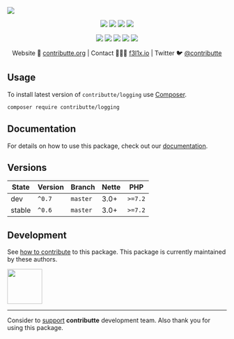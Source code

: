 ![](https://heatbadger.now.sh/github/readme/contributte/logging/)

<p align=center>
  <a href="https://github.com/contributte/logging/actions"><img src="https://badgen.net/github/checks/contributte/logging/master?forms=300"></a>
  <a href="https://coveralls.io/r/contributte/logging"><img src="https://badgen.net/coveralls/c/github/contributte/logging?forms=300"></a>
  <a href="https://packagist.org/packages/contributte/logging"><img src="https://badgen.net/packagist/dm/contributte/logging"></a>
  <a href="https://packagist.org/packages/contributte/logging"><img src="https://badgen.net/packagist/v/contributte/logging"></a>
</p>
<p align=center>
  <a href="https://packagist.org/packages/contributte/logging"><img src="https://badgen.net/packagist/php/contributte/logging"></a>
  <a href="https://github.com/contributte/logging"><img src="https://badgen.net/github/license/contributte/logging"></a>
  <a href="https://bit.ly/ctteg"><img src="https://badgen.net/badge/support/gitter/cyan"></a>
  <a href="https://bit.ly/cttfo"><img src="https://badgen.net/badge/support/forum/yellow"></a>
  <a href="https://contributte.org/partners.html"><img src="https://badgen.net/badge/sponsor/donations/F96854"></a>
</p>

<p align=center>
Website 🚀 <a href="https://contributte.org">contributte.org</a> | Contact 👨🏻‍💻 <a href="https://f3l1x.io">f3l1x.io</a> | Twitter 🐦 <a href="https://twitter.com/contributte">@contributte</a>
</p>

## Usage

To install latest version of `contributte/logging` use [Composer](https://getcomposer.com).

```bash
composer require contributte/logging
```

## Documentation

For details on how to use this package, check out our [documentation](.docs).

## Versions

| State       | Version | Branch   | Nette | PHP     |
|-------------|---------|----------|-------|---------|
| dev         | `^0.7`  | `master` | 3.0+  | `>=7.2` |
| stable      | `^0.6`  | `master` | 3.0+  | `>=7.2` |

## Development

See [how to contribute](https://contributte.org) to this package. This package is currently maintained by these authors.

<a href="https://github.com/f3l1x">
    <img width="80" height="80" src="https://avatars2.githubusercontent.com/u/538058?v=3&s=80">
</a>

-----

Consider to [support](https://contributte.org/partners) **contributte** development team.
Also thank you for using this package.
